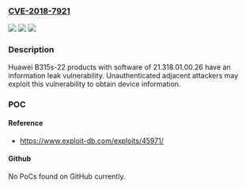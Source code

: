 ### [CVE-2018-7921](https://cve.mitre.org/cgi-bin/cvename.cgi?name=CVE-2018-7921)
![](https://img.shields.io/static/v1?label=Product&message=B315s-22&color=blue)
![](https://img.shields.io/static/v1?label=Version&message=21.318.01.00.26%20&color=brightgreen)
![](https://img.shields.io/static/v1?label=Vulnerability&message=information%20leak&color=brightgreen)

### Description

Huawei B315s-22 products with software of 21.318.01.00.26 have an information leak vulnerability. Unauthenticated adjacent attackers may exploit this vulnerability to obtain device information.

### POC

#### Reference
- https://www.exploit-db.com/exploits/45971/

#### Github
No PoCs found on GitHub currently.

